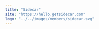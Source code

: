 ```yaml
---
title: "Sidecar"
site: "https://hello.getsidecar.com"
logo: "../../images/members/sidecar.svg"
---
```

